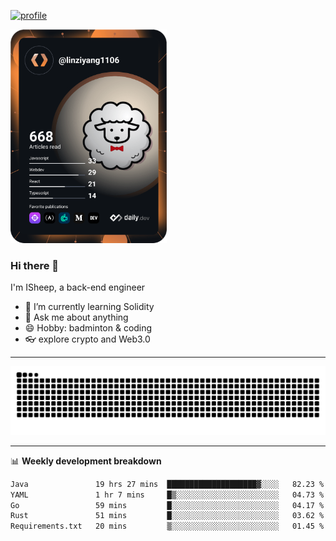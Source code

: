 [![profile](https://user-images.githubusercontent.com/54968314/208005045-e4b42f3b-833d-4242-bfcc-e764865553a2.svg)](https://www.calligrapher.ai/)

<a href="https://app.daily.dev/linziyang1106"><img src="/devcard.png" width="250" alt="ISheep's Dev Card"/></a>

### Hi there 🐏

I'm ISheep, a back-end engineer

- 🔭 I’m currently learning Solidity
- 💬 Ask me about anything
- 😄 Hobby: badminton & coding
- 👓 explore crypto and Web3.0

-------

![](https://raw.githubusercontent.com/ISheepp/ISheepp/output/github-contribution-grid-snake.svg)

-------

📊 **Weekly development breakdown**
<!--START_SECTION:waka-->

```txt
Java               19 hrs 27 mins  ████████████████████▓░░░░   82.23 %
YAML               1 hr 7 mins     █▒░░░░░░░░░░░░░░░░░░░░░░░   04.73 %
Go                 59 mins         █░░░░░░░░░░░░░░░░░░░░░░░░   04.17 %
Rust               51 mins         █░░░░░░░░░░░░░░░░░░░░░░░░   03.62 %
Requirements.txt   20 mins         ▒░░░░░░░░░░░░░░░░░░░░░░░░   01.45 %
```

<!--END_SECTION:waka-->

